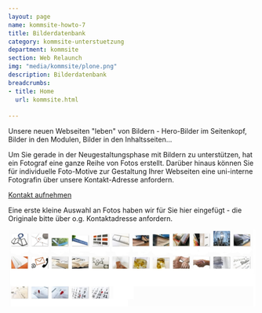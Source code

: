 ```yaml
---
layout: page
name: kommsite-howto-7
title: Bilderdatenbank
category: kommsite-unterstuetzung
department: kommsite
section: Web Relaunch
img: "media/kommsite/plone.png"
description: Bilderdatenbank
breadcrumbs:
- title: Home
  url: kommsite.html

---
```


Unsere neuen Webseiten "leben" von Bildern - Hero-Bilder im Seitenkopf, Bilder in den Modulen, Bilder in den Inhaltsseiten...

Um Sie gerade in der Neugestaltungsphase mit Bildern zu unterstützen, hat ein Fotograf eine ganze Reihe von Fotos erstellt. Darüber hinaus können Sie für individuelle Foto-Motive zur Gestaltung Ihrer Webseiten eine uni-interne Fotografin über unsere Kontakt-Adresse anfordern.

<a class="btn btn-xl btn-theme-colored" href="mailto:homepage@unibw.de"><i class="fa fa-envelope-o"></i> Kontakt aufnehmen</a>


Eine erste kleine Auswahl an Fotos haben wir für Sie hier eingefügt - die Originale bitte über o.g. Kontaktadresse anfordern.

<img src="media/kommsite/fototeaser.jpg">
